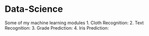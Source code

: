 # Data-Science
 Some of my machine learning modules
    1. Cloth Recognition: 
    2. Text Recognition:
    3. Grade Prediction:
    4. Iris Prediction: